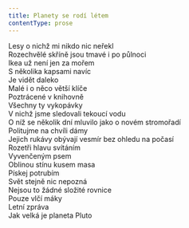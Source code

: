 ```yaml
---
title: Planety se rodí létem
contentType: prose
---
```


<section>

Lesy o nichž mi nikdo nic neřekl  
Rozechvělé skříně jsou tmavé i po půlnoci  
Ikea už není jen za mořem  
S několika kapsami navíc  
Je vidět daleko  
Malé i o něco větší klíče  
Poztrácené v knihovně  
Všechny ty vykopávky  
V nichž jsme sledovali tekoucí vodu  
O níž se několik dní mluvilo jako o novém stromořadí  
Politujme na chvíli dámy  
Jejich rukávy obývají vesmír bez ohledu na počasí  
Rozetři hlavu svítáním  
Vyvenčeným psem  
Oblinou stínu kusem masa  
Pískej potrubím  
Svět stejně nic nepozná  
Nejsou to žádné složité rovnice  
Pouze vlčí máky  
Letní zpráva  
Jak velká je planeta Pluto

</section>
